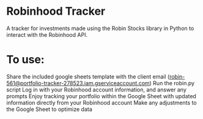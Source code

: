 # Robinhood Tracker
A tracker for investments made using the Robin Stocks library in Python to interact with the Robinhood API. 
# To use:
Share the included google sheets template with the client email (robin-561@portfolio-tracker-278523.iam.gserviceaccount.com)
Run the robin.py script
Log in with your Robinhood account information, and answer any prompts
Enjoy tracking your portfolio within the Google Sheet with updated information directly from your Robinhood account
Make any adjustments to the Google Sheet to optimize data
